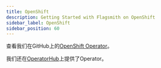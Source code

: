 ```yaml
---
title: OpenShift
description: Getting Started with Flagsmith on OpenShift
sidebar_label: OpenShift
sidebar_position: 60
---
```


查看我们在GitHub上的[OpenShift Operator](https://github.com/Flagsmith/flagsmith-operator)。

我们还在[OperatorHub](https://operatorhub.io/operator/flagsmith)上提供了Operator。